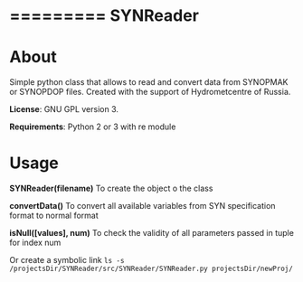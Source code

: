 =========
SYNReader
=========

About
=====

Simple python class that allows to read and convert data from SYNOPMAK or SYNOPDOP files. Created with the support of Hydrometcentre of Russia.

**License**: GNU GPL version 3.

**Requirements**: Python 2 or 3 with re module


Usage
=====

**SYNReader(filename)**
    To create the object o the class

**convertData()**
    To convert all available variables from SYN specification format to normal format

**isNull([values], num)**
    To check the validity of all parameters passed in tuple for index num

Or create a symbolic link
`ls -s /projectsDir/SYNReader/src/SYNReader/SYNReader.py projectsDir/newProj/`